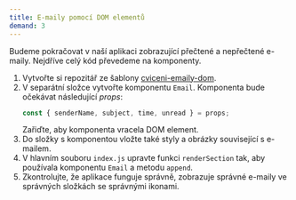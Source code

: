 ```yaml
---
title: E-maily pomocí DOM elementů
demand: 3
---
```


Budeme pokračovat v naší aplikaci zobrazující přečtené a nepřečtené e-maily. Nejdříve celý kód převedeme na komponenty.

1. Vytvořte si repozitář ze šablony [cviceni-emaily-dom](https://github.com/Czechitas-podklady-WEB/cviceni-emaily-dom).
1. V separátní složce vytvořte komponentu `Email`. Komponenta bude očekávat následující _props_:
   ```js
   const { senderName, subject, time, unread } = props;
   ```
   Zařiďte, aby komponenta vracela DOM element.
1. Do složky s komponentou vložte také styly a obrázky související s e-mailem.
1. V hlavním souboru `index.js` upravte funkci `renderSection` tak, aby používala komponentu `Email` a metodu `append`.
1. Zkontrolujte, že aplikace funguje správně, zobrazuje správné e-maily ve správných složkách se správnými ikonami.
